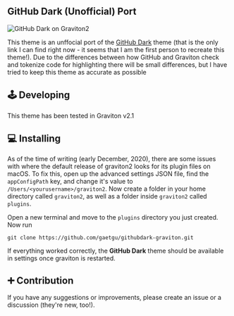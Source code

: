 ## GitHub Dark (Unofficial) Port

![GitHub Dark on Graviton2](https://i.ibb.co/GTcmTzw/Screen-Shot-2020-12-10-at-12-52-05-AM.png)

This theme is an unffocial port of the [GitHub Dark](https://github.com/StylishThemes/GitHub-Dark-Syntax-Themes) theme (that is the only link I can find right now - it seems that I am the first person to recreate this theme!).
Due to the differences between how GitHub and Graviton check and tokenize code for highlighting there will be small differences, but I have tried to keep this theme as accurate as possible

## 🕹 Developing
This theme has been tested in Graviton v2.1

## 💻 Installing
As of the time of writing (early December, 2020), there are some issues with where the default release of graviton2 looks for its plugin files on macOS. To fix this, open up the advanced settings JSON file, find the `appConfigPath` key, and change it's value to `/Users/<yourusername>/graviton2`. Now create a folder in your home directory called `graviton2`, as well as a folder inside `graviton2` called `plugins`. 

Open a new terminal and move to the `plugins` directory you just created. Now run 
```shell
git clone https://github.com/gaetgu/githubdark-graviton.git
```
If everything worked correctly, the **GitHub Dark** theme should be available in settings once graviton is restarted.

## ➕ Contribution
If you have any suggestions or improvements, please create an issue or a discussion (they're new, too!).
